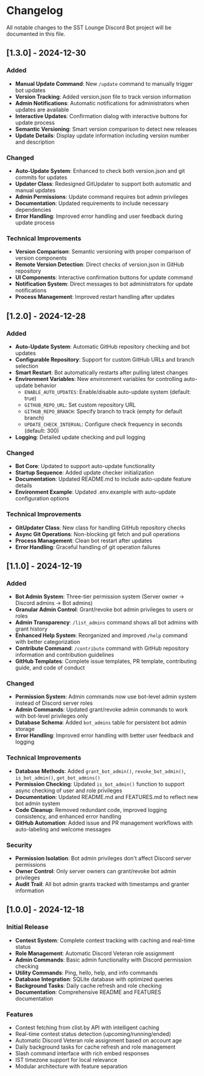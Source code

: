 # Changelog

All notable changes to the SST Lounge Discord Bot project will be documented in this file.

## [1.3.0] - 2024-12-30

### Added

- **Manual Update Command**: New `/update` command to manually trigger bot updates
- **Version Tracking**: Added version.json file to track version information
- **Admin Notifications**: Automatic notifications for administrators when updates are available
- **Interactive Updates**: Confirmation dialog with interactive buttons for update process
- **Semantic Versioning**: Smart version comparison to detect new releases
- **Update Details**: Display update information including version number and description

### Changed

- **Auto-Update System**: Enhanced to check both version.json and git commits for updates
- **Updater Class**: Redesigned GitUpdater to support both automatic and manual updates
- **Admin Permissions**: Update command requires bot admin privileges
- **Documentation**: Updated requirements to include necessary dependencies
- **Error Handling**: Improved error handling and user feedback during update process

### Technical Improvements

- **Version Comparison**: Semantic versioning with proper comparison of version components
- **Remote Version Detection**: Direct checks of version.json in GitHub repository
- **UI Components**: Interactive confirmation buttons for update command
- **Notification System**: Direct messages to bot administrators for update notifications
- **Process Management**: Improved restart handling after updates

## [1.2.0] - 2024-12-28

### Added

- **Auto-Update System**: Automatic GitHub repository checking and bot updates
- **Configurable Repository**: Support for custom GitHub URLs and branch selection
- **Smart Restart**: Bot automatically restarts after pulling latest changes
- **Environment Variables**: New environment variables for controlling auto-update behavior
  - `ENABLE_AUTO_UPDATES`: Enable/disable auto-update system (default: true)
  - `GITHUB_REPO_URL`: Set custom repository URL
  - `GITHUB_REPO_BRANCH`: Specify branch to track (empty for default branch)
  - `UPDATE_CHECK_INTERVAL`: Configure check frequency in seconds (default: 300)
- **Logging**: Detailed update checking and pull logging

### Changed

- **Bot Core**: Updated to support auto-update functionality
- **Startup Sequence**: Added update checker initialization
- **Documentation**: Updated README.md to include auto-update feature details
- **Environment Example**: Updated .env.example with auto-update configuration options

### Technical Improvements

- **GitUpdater Class**: New class for handling GitHub repository checks
- **Async Git Operations**: Non-blocking git fetch and pull operations
- **Process Management**: Clean bot restart after updates
- **Error Handling**: Graceful handling of git operation failures

## [1.1.0] - 2024-12-19

### Added

- **Bot Admin System**: Three-tier permission system (Server owner → Discord admins → Bot admins)
- **Granular Admin Control**: Grant/revoke bot admin privileges to users or roles
- **Admin Transparency**: `/list_admins` command shows all bot admins with grant history
- **Enhanced Help System**: Reorganized and improved `/help` command with better categorization
- **Contribute Command**: `/contribute` command with GitHub repository information and contribution guidelines
- **GitHub Templates**: Complete issue templates, PR template, contributing guide, and code of conduct

### Changed

- **Permission System**: Admin commands now use bot-level admin system instead of Discord server roles
- **Admin Commands**: Updated grant/revoke admin commands to work with bot-level privileges only
- **Database Schema**: Added `bot_admins` table for persistent bot admin storage
- **Error Handling**: Improved error handling with better user feedback and logging

### Technical Improvements

- **Database Methods**: Added `grant_bot_admin()`, `revoke_bot_admin()`, `is_bot_admin()`, `get_bot_admins()`
- **Permission Checking**: Updated `is_bot_admin()` function to support async checking of user and role privileges
- **Documentation**: Updated README.md and FEATURES.md to reflect new bot admin system
- **Code Cleanup**: Removed redundant code, improved logging consistency, and enhanced error handling
- **GitHub Automation**: Added issue and PR management workflows with auto-labeling and welcome messages

### Security

- **Permission Isolation**: Bot admin privileges don't affect Discord server permissions
- **Owner Control**: Only server owners can grant/revoke bot admin privileges
- **Audit Trail**: All bot admin grants tracked with timestamps and granter information

## [1.0.0] - 2024-12-18

### Initial Release

- **Contest System**: Complete contest tracking with caching and real-time status
- **Role Management**: Automatic Discord Veteran role assignment
- **Admin Commands**: Basic admin functionality with Discord permission checking
- **Utility Commands**: Ping, hello, help, and info commands
- **Database Integration**: SQLite database with optimized queries
- **Background Tasks**: Daily cache refresh and role checking
- **Documentation**: Comprehensive README and FEATURES documentation

### Features

- Contest fetching from clist.by API with intelligent caching
- Real-time contest status detection (upcoming/running/ended)
- Automatic Discord Veteran role assignment based on account age
- Daily background tasks for cache refresh and role management
- Slash command interface with rich embed responses
- IST timezone support for local relevance
- Modular architecture with feature separation
